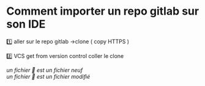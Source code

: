 # Comment importer un repo gitlab sur son IDE

:one: aller sur le repo gitlab ->clone ( copy HTTPS )

:two: VCS get from version control coller le clone


 _un fichier :green_apple: est un fichier neuf <br>
 un fichier :large_blue_circle: est un fichier modifié_